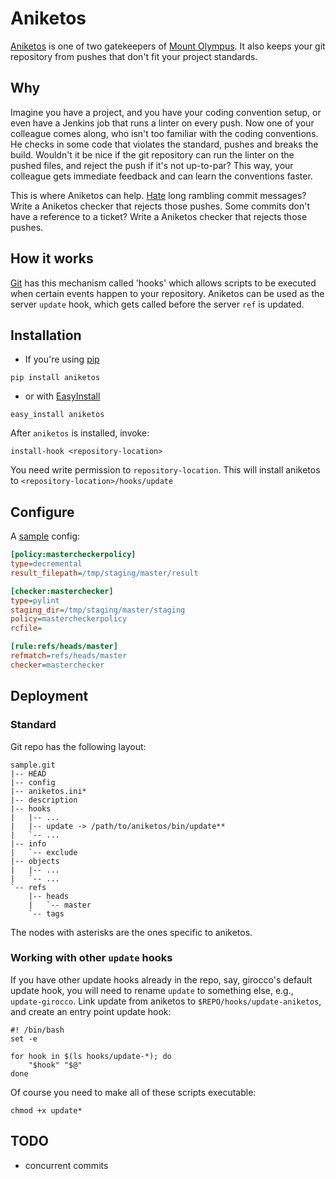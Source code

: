 Aniketos
========

[Aniketos](http://www.theoi.com/Ouranios/AniketosAlexiares.html) is one of two gatekeepers of [Mount Olympus](http://en.wikipedia.org/wiki/Mount_Olympus). It also keeps your git repository from pushes that don't fit your project standards.

Why
---

Imagine you have a project, and you have your coding convention setup, or even have a Jenkins job that runs a linter on every push. Now one of your colleague comes along, who isn't too familiar with the coding conventions. He checks in some code that violates the standard, pushes and breaks the build. Wouldn't it be nice if the git repository can run the linter on the pushed files, and reject the push if it's not up-to-par? This way, your colleague gets immediate feedback and can learn the conventions faster.

This is where Aniketos can help. [Hate](http://stopwritingramblingcommitmessages.com/) long rambling commit messages? Write a Aniketos checker that rejects those pushes. Some commits don't have a reference to a ticket? Write a Aniketos checker that rejects those pushes.

How it works
------------

[Git](http://git-scm.com/) has this mechanism called 'hooks' which allows scripts to be executed when certain events happen to your repository. Aniketos can be used as the server `update` hook, which gets called before the server `ref` is updated.

Installation
------------

* If you're using [pip](http://www.pip-installer.org/)

```
pip install aniketos
```

* or with [EasyInstall](http://packages.python.org/distribute/easy_install.html)

```
easy_install aniketos
```

After `aniketos` is installed, invoke:

```
install-hook <repository-location>
```

You need write permission to `repository-location`. This will install aniketos to `<repository-location>/hooks/update`

Configure
---------

A [sample](https://github.com/kevinjqiu/aniketos/blob/master/aniketos/aniketos.ini.sample) config:

```ini
[policy:mastercheckerpolicy]
type=decremental
result_filepath=/tmp/staging/master/result

[checker:masterchecker]
type=pylint
staging_dir=/tmp/staging/master/staging
policy=mastercheckerpolicy
rcfile=

[rule:refs/heads/master]
refmatch=refs/heads/master
checker=masterchecker
```

Deployment
----------

### Standard

Git repo has the following layout:

    sample.git
    |-- HEAD
    |-- config
    |-- aniketos.ini*
    |-- description
    |-- hooks
    |   |-- ...
    |   |-- update -> /path/to/aniketos/bin/update**
    |   `-- ...
    |-- info
    |   `-- exclude
    |-- objects
    |   |-- ...
    |   `-- ...
    `-- refs
        |-- heads
        |   `-- master
        `-- tags

The nodes with asterisks are the ones specific to aniketos.

### Working with other `update` hooks

If you have other update hooks already in the repo, say, girocco's default update hook, you will need to rename `update` to something else, e.g., `update-girocco`. Link update from aniketos to `$REPO/hooks/update-aniketos`, and create an entry point update hook:

    #! /bin/bash
    set -e

    for hook in $(ls hooks/update-*); do
        "$hook" "$@"
    done

Of course you need to make all of these scripts executable:

    chmod +x update*

TODO
----
* concurrent commits

